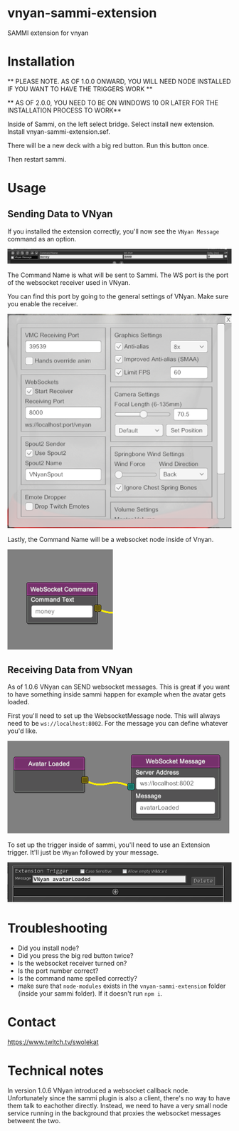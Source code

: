 # vnyan-sammi-extension
SAMMI extension for vnyan

# Installation
** PLEASE NOTE. AS OF 1.0.0 ONWARD, YOU WILL NEED NODE INSTALLED IF YOU WANT TO HAVE THE TRIGGERS WORK **

** AS OF 2.0.0, YOU NEED TO BE ON WINDOWS 10 OR LATER FOR THE INSTALLATION PROCESS TO WORK**

Inside of Sammi, on the left select bridge. Select install new extension. Install vnyan-sammi-extension.sef.

There will be a new deck with a big red button. Run this button once.

Then restart sammi.

# Usage 
## Sending Data to VNyan
If you installed the extension correctly, you'll now see the `VNyan Message` command as an option. 

![command inside sammi](./images/exampleUsage.PNG "command inside of sammi")

The Command Name is what will be sent to Sammi. The WS port is the port of the websocket receiver used in VNyan.

You can find this port by going to the general settings of VNyan. Make sure you enable the receiver.

![VNyan Settings](./images/vnyanSettings.PNG "VNyan Settings")

Lastly, the Command Name will be a websocket node inside of Vnyan.

![Websocket Node](./images/websocketCommand.PNG "Websocket Node")

## Receiving Data from VNyan
As of 1.0.6 VNyan can SEND websocket messages. This is great if you want to have something inside sammi happen for example when the avatar gets loaded.

First you'll need to set up the WebsocketMessage node. This will always need to be `ws://localhost:8002`. For the message you can define whatever you'd like.

![VNyan Websocket Message](./images/websocketMessage.PNG "VNyan Websocket Message")

To set up the trigger inside of sammi, you'll need to use an Extension trigger. It'll just be `VNyan` followed by your message.

![Sammi Extension Trigger](./images/extensionTrigger.PNG "Sammi Extension Trigger")

# Troubleshooting
* Did you install node?
* Did you press the big red button twice?
* Is the websocket receiver turned on?
* Is the port number correct?
* Is the command name spelled correctly?
* make sure that `node-modules` exists in the `vnyan-sammi-extension` folder (inside your sammi folder). If it doesn't run `npm i`.

# Contact
https://www.twitch.tv/swolekat

# Technical notes
In version 1.0.6 VNyan introduced a websocket callback node. Unfortunately since the sammi plugin is also a client, there's no way to have them talk to eachother directly. Instead, we need to have a very small node service running in the background that proxies the websocket messages betweent the two. 